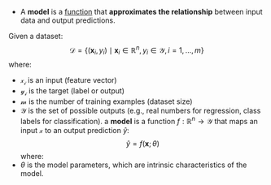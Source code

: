 - A **model** is a [function](Function.md) that **approximates the relationship** between input data and output predictions.

Given a dataset:
$$
\mathcal{D} = \{(\mathbf{x}_i, y_i) \mid \mathbf{x}_i \in \mathbb{R}^n, y_i \in \mathcal{Y}, i = 1, \dots, m\}
$$
where:
- $\mathcal{x_i}$ is an input (feature vector)
- $\mathcal{y_i}$ is the target (label or output)
- $\mathcal{m}$ is the number of training examples (dataset size)
- $\mathcal{Y}$ is the set of possible outputs (e.g., real numbers for regression, class labels for classification).
a **model** is a function $f: \mathbb{R}^n \to \mathcal{Y}$ that maps an input $\mathcal{x}$ to an output prediction $\hat{y}$:
$$
\hat{y} = f(\mathbf{x}; \theta)
$$
where:
- $\theta$ is the model parameters, which are intrinsic characteristics of the model.

